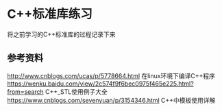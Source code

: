 # C++标准库练习
将之前学习的C++标准库的过程记录下来
## 参考资料
http://www.cnblogs.com/ucas/p/5778664.html 在linux环境下编译C++程序
https://wenku.baidu.com/view/2c574f9f6bec0975f465e225.html?from=search C++_STL使用例子大全
https://www.cnblogs.com/sevenyuan/p/3154346.html C++中模板使用详解